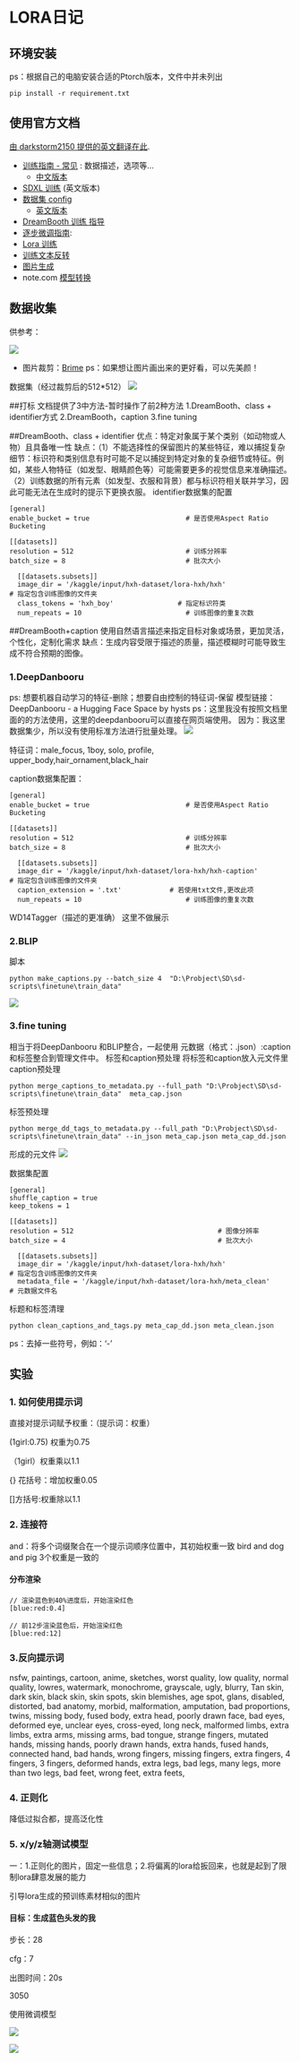 # LORA日记
## 环境安装
ps：根据自己的电脑安装合适的Ptorch版本，文件中并未列出
```
pip install -r requirement.txt
```
## 使用官方文档

[由 darkstorm2150 提供的英文翻译在此](https://github.com/darkstorm2150/sd-scripts#links-to-usage-documentation).

* [训练指南 - 常见](./docs/train_README-ja.md) : 数据描述，选项等...
  * [中文版本](./docs/train_README-zh.md)
* [SDXL 训练](./docs/train_SDXL-en.md) (英文版本)
* [数据集 config](./docs/config_README-ja.md) 
  * [英文版本](./docs/config_README-en.md)
* [DreamBooth 训练 指导](./docs/train_db_README-ja.md)
* [逐步微调指南](./docs/fine_tune_README_ja.md):
* [Lora 训练](./docs/train_network_README-ja.md)
* [训练文本反转](./docs/train_ti_README-ja.md)
* [图片生成](./docs/gen_img_README-ja.md)
* note.com [模型转换](https://note.com/kohya_ss/n/n374f316fe4ad)

## 数据收集
供参考：

![](readme.jpg/1734153952530.jpg)


* 图片裁剪：[Brime](https://www.birme.net/)
ps：如果想让图片画出来的更好看，可以先美颜！

数据集（经过裁剪后的512*512）
![](readme.jpg/20241217212104.png)


##打标
文档提供了3中方法-暂时操作了前2种方法
1.DreamBooth、class + identifier方式
2.DreamBooth，caption
3.fine tuning

##DreamBooth、class + identifier
优点：特定对象属于某个类别（如动物或人物）且具备唯一性
缺点：（1）不能选择性的保留图片的某些特征，难以捕捉复杂细节：标识符和类别信息有时可能不足以捕捉到特定对象的复杂细节或特征。例如，某些人物特征（如发型、眼睛颜色等）可能需要更多的视觉信息来准确描述。
（2）训练数据的所有元素（如发型、衣服和背景）都与标识符相关联并学习，因此可能无法在生成时的提示下更换衣服。
identifier数据集的配置
```
[general]
enable_bucket = true                        # 是否使用Aspect Ratio Bucketing

[[datasets]]
resolution = 512                            # 训练分辨率
batch_size = 8                              # 批次大小

  [[datasets.subsets]]
  image_dir = '/kaggle/input/hxh-dataset/lora-hxh/hxh'                   # 指定包含训练图像的文件夹
  class_tokens = 'hxh_boy'                # 指定标识符类
  num_repeats = 10                          # 训练图像的重复次数
```

##DreamBooth+caption
使用自然语言描述来指定目标对象或场景，更加灵活，个性化，定制化需求
缺点：生成内容受限于描述的质量，描述模糊时可能导致生成不符合预期的图像。
### 1.DeepDanbooru 
ps: 想要机器自动学习的特征-删除；想要自由控制的特征词-保留
模型链接：DeepDanbooru - a Hugging Face Space by hysts
ps：这里我没有按照文档里面的的方法使用，这里的deepdanbooru可以直接在网页端使用。
因为：我这里数据集少，所以没有使用标准方法进行批量处理。
![](readme.jpg/1734154003198.jpg)

特征词：male_focus, 1boy, solo, profile, upper_body,hair_ornament,black_hair


caption数据集配置：
```
[general]
enable_bucket = true                        # 是否使用Aspect Ratio Bucketing

[[datasets]]
resolution = 512                            # 训练分辨率
batch_size = 8                              # 批次大小

  [[datasets.subsets]]
  image_dir = '/kaggle/input/hxh-dataset/lora-hxh/hxh-caption'                # 指定包含训练图像的文件夹
  caption_extension = '.txt'            # 若使用txt文件,更改此项
  num_repeats = 10                          # 训练图像的重复次数
```

WD14Tagger（描述的更准确） 这里不做展示

### 2.BLIP
脚本
```
python make_captions.py --batch_size 4  "D:\Probject\SD\sd-scripts\finetune\train_data"
```
![](readme.jpg/1734154016522.jpg)



###  3.fine tuning

相当于将DeepDanbooru 和BLIP整合，一起使用
元数据（格式：.json）:caption和标签整合到管理文件中。
标签和caption预处理
将标签和caption放入元文件里
caption预处理
```
python merge_captions_to_metadata.py --full_path "D:\Probject\SD\sd-scripts\finetune\train_data"  meta_cap.json
```
标签预处理
```
python merge_dd_tags_to_metadata.py --full_path "D:\Probject\SD\sd-scripts\finetune\train_data" --in_json meta_cap.json meta_cap_dd.json
```

形成的元文件
![](readme.jpg/1734154051229.jpg)


数据集配置
```
[general]
shuffle_caption = true
keep_tokens = 1

[[datasets]]
resolution = 512                                    # 图像分辨率
batch_size = 4                                      # 批次大小

  [[datasets.subsets]]
  image_dir = '/kaggle/input/hxh-dataset/lora-hxh/hxh'                             # 指定包含训练图像的文件夹
  metadata_file = '/kaggle/input/hxh-dataset/lora-hxh/meta_clean'            # 元数据文件名

```

标题和标签清理
```
python clean_captions_and_tags.py meta_cap_dd.json meta_clean.json
```

ps：去掉一些符号，例如：‘-’


## 实验
### 1. 如何使用提示词

直接对提示词赋予权重：（提示词：权重）

(1girl:0.75)  权重为0.75

（1girl）权重乘以1.1

 {} 花括号：增加权重0.05
 
[]方括号:权重除以1.1

### 2. 连接符
and：将多个词缀聚合在一个提示词顺序位置中，其初始权重一致
bird and dog and pig 3个权重是一致的
#### 分布渲染
```
// 渲染蓝色到40%进度后，开始渲染红色
[blue:red:0.4]

// 前12步渲染蓝色后，开始渲染红色
[blue:red:12]
```

### 3.反向提示词
nsfw, paintings, cartoon, anime, sketches, worst quality, low quality, normal quality, lowres, watermark, monochrome, grayscale, ugly, blurry, Tan skin, dark skin, black skin, skin spots, skin blemishes, age spot, glans, disabled, distorted, bad anatomy, morbid, malformation, amputation, bad proportions, twins, missing body, fused body, extra head, poorly drawn face, bad eyes, deformed eye, unclear eyes, cross-eyed, long neck, malformed limbs, extra limbs, extra arms, missing arms, bad tongue, strange fingers, mutated hands, missing hands, poorly drawn hands, extra hands, fused hands, connected hand, bad hands, wrong fingers, missing fingers, extra fingers, 4 fingers, 3 fingers, deformed hands, extra legs, bad legs, many legs, more than two legs, bad feet, wrong feet, extra feets,

### 4. 正则化
降低过拟合都，提高泛化性

### 5. x/y/z轴测试模型

一：1.正则化的图片，固定一些信息；2.将偏离的lora给扳回来，也就是起到了限制lora肆意发展的能力

引导lora生成的预训练素材相似的图片

#### 目标：生成蓝色头发的我
步长：28

cfg：7

出图时间：20s

3050

使用微调模型

![](https://github.com/huidehui/lora-diary/blob/79847d3e925a5fde765c928d4c91a40f4bc3c6b6/readme.jpg/%20202620.png)

![](https://github.com/huidehui/lora-diary/blob/79847d3e925a5fde765c928d4c91a40f4bc3c6b6/readme.jpg/%20202620.png)

  



